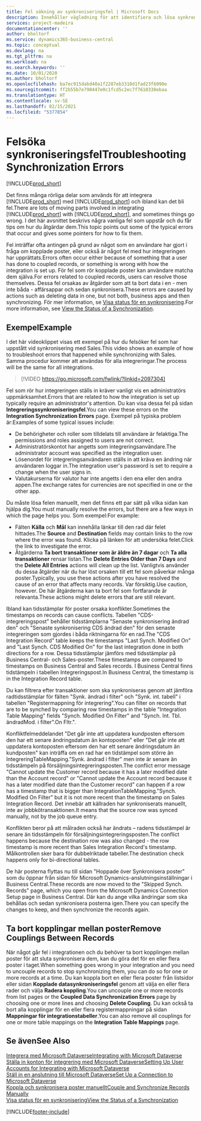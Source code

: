 ```yaml
---
title: Fel sökning av synkroniseringsfel | Microsoft Docs
description: Innehåller vägledning för att identifiera och lösa synkroniseringsfel.
services: project-madeira
documentationcenter: ''
author: bholtorf
ms.service: dynamics365-business-central
ms.topic: conceptual
ms.devlang: na
ms.tgt_pltfrm: na
ms.workload: na
ms.search.keywords: ''
ms.date: 10/01/2020
ms.author: bholtorf
ms.openlocfilehash: ba7ec915dabd40a1f2287eb3310d1fad23f6090e
ms.sourcegitcommit: ff2b55b7e790447e0c1fcd5c2ec7f7610338ebaa
ms.translationtype: HT
ms.contentlocale: sv-SE
ms.lasthandoff: 02/15/2021
ms.locfileid: "5377854"
---
```

# <a name="troubleshooting-synchronization-errors"></a><span data-ttu-id="70bf1-103">Felsöka synkroniseringsfel</span><span class="sxs-lookup"><span data-stu-id="70bf1-103">Troubleshooting Synchronization Errors</span></span>
[!INCLUDE[prod_short](includes/cc_data_platform_banner.md)]

<span data-ttu-id="70bf1-104">Det finns många rörliga delar som används för att integrera [!INCLUDE[prod_short](includes/prod_short.md)] med [!INCLUDE[prod_short](includes/cds_long_md.md)] och ibland kan det bli fel.</span><span class="sxs-lookup"><span data-stu-id="70bf1-104">There are lots of moving parts involved in integrating [!INCLUDE[prod_short](includes/prod_short.md)] with [!INCLUDE[prod_short](includes/cds_long_md.md)], and sometimes things go wrong.</span></span> <span data-ttu-id="70bf1-105">I det här avsnittet beskrivs några vanliga fel som uppstår och du får tips om hur du åtgärdar dem.</span><span class="sxs-lookup"><span data-stu-id="70bf1-105">This topic points out some of the typical errors that occur and gives some pointers for how to fix them.</span></span>

<span data-ttu-id="70bf1-106">Fel inträffar ofta antingen på grund av något som en användare har gjort i fråga om kopplade poster, eller också är något fel med hur integreringen har upprättats.</span><span class="sxs-lookup"><span data-stu-id="70bf1-106">Errors often occur either because of something that a user has done to coupled records, or something is wrong with how the integration is set up.</span></span> <span data-ttu-id="70bf1-107">För fel som rör kopplade poster kan användare matcha dem själva.</span><span class="sxs-lookup"><span data-stu-id="70bf1-107">For errors related to coupled records, users can resolve those themselves.</span></span> <span data-ttu-id="70bf1-108">Dessa fel orsakas av åtgärder som att ta bort data i en - men inte båda - affärsappar och sedan synkronisera.</span><span class="sxs-lookup"><span data-stu-id="70bf1-108">These errors are caused by actions such as deleting data in one, but not both, business apps and then synchronizing.</span></span> <span data-ttu-id="70bf1-109">För mer information, se [Visa status för en synkronisering](admin-how-to-view-synchronization-status.md).</span><span class="sxs-lookup"><span data-stu-id="70bf1-109">For more information, see [View the Status of a Synchronization](admin-how-to-view-synchronization-status.md).</span></span>

## <a name="example"></a><span data-ttu-id="70bf1-110">Exempel</span><span class="sxs-lookup"><span data-stu-id="70bf1-110">Example</span></span>
<span data-ttu-id="70bf1-111">I det här videoklippet visas ett exempel på hur du felsöker fel som har uppstått vid synkronisering med Sales.</span><span class="sxs-lookup"><span data-stu-id="70bf1-111">This video shows an example of how to troubleshoot errors that happened while synchronizing with Sales.</span></span> <span data-ttu-id="70bf1-112">Samma procedur kommer att användas för alla integreringar.</span><span class="sxs-lookup"><span data-stu-id="70bf1-112">The process will be the same for all integrations.</span></span> 

> [!VIDEO https://go.microsoft.com/fwlink/?linkid=2097304]

<span data-ttu-id="70bf1-113">Fel som rör hur integreringen ställs in kräver vanligt vis en administratörs uppmärksamhet.</span><span class="sxs-lookup"><span data-stu-id="70bf1-113">Errors that are related to how the integration is set up typically require an administrator's attention.</span></span> <span data-ttu-id="70bf1-114">Du kan visa dessa fel på sidan **Integreringssynkroniseringsfel**.</span><span class="sxs-lookup"><span data-stu-id="70bf1-114">You can view these errors on the **Integration Synchronization Errors** page.</span></span> <span data-ttu-id="70bf1-115">Exempel på typiska problem är:</span><span class="sxs-lookup"><span data-stu-id="70bf1-115">Examples of some typical issues include:</span></span>  
  
* <span data-ttu-id="70bf1-116">De behörigheter och roller som tilldelats till användare är felaktiga.</span><span class="sxs-lookup"><span data-stu-id="70bf1-116">The permissions and roles assigned to users are not correct.</span></span>  
* <span data-ttu-id="70bf1-117">Administratörskontot har angetts som integreringsanvändare.</span><span class="sxs-lookup"><span data-stu-id="70bf1-117">The administrator account was specified as the integration user.</span></span>  
* <span data-ttu-id="70bf1-118">Lösenordet för integreringsanvändaren ställs in att kräva en ändring när användaren loggar in.</span><span class="sxs-lookup"><span data-stu-id="70bf1-118">The integration user's password is set to require a change when the user signs in.</span></span>  
* <span data-ttu-id="70bf1-119">Valutakurserna för valutor har inte angetts i den ena eller den andra appen.</span><span class="sxs-lookup"><span data-stu-id="70bf1-119">The exchange rates for currencies are not specified in one or the other app.</span></span>  
  
<span data-ttu-id="70bf1-120">Du måste lösa felen manuellt, men det finns ett par sätt på vilka sidan kan hjälpa dig.</span><span class="sxs-lookup"><span data-stu-id="70bf1-120">You must manually resolve the errors, but there are a few ways in which the page helps you.</span></span> <span data-ttu-id="70bf1-121">Som exempel:</span><span class="sxs-lookup"><span data-stu-id="70bf1-121">For example:</span></span>  

* <span data-ttu-id="70bf1-122">Fälten **Källa** och **Mål** kan innehålla länkar till den rad där felet hittades.</span><span class="sxs-lookup"><span data-stu-id="70bf1-122">The **Source** and **Destination** fields may contain links to the row where the error was found.</span></span> <span data-ttu-id="70bf1-123">Klicka på länken för att undersöka felet.</span><span class="sxs-lookup"><span data-stu-id="70bf1-123">Click the link to investigate the error.</span></span>  
* <span data-ttu-id="70bf1-124">Åtgärderna **Ta bort transaktioner som är äldre än 7 dagar** och **Ta alla transaktioner** rensar listan.</span><span class="sxs-lookup"><span data-stu-id="70bf1-124">The **Delete Entries Older than 7 Days** and the **Delete All Entries** actions will clean up the list.</span></span> <span data-ttu-id="70bf1-125">Vanligtvis använder du dessa åtgärder när du har löst orsaken till ett fel som påverkar många poster.</span><span class="sxs-lookup"><span data-stu-id="70bf1-125">Typically, you use these actions after you have resolved the cause of an error that affects many records.</span></span> <span data-ttu-id="70bf1-126">Var försiktig.</span><span class="sxs-lookup"><span data-stu-id="70bf1-126">Use caution, however.</span></span> <span data-ttu-id="70bf1-127">De här åtgärderna kan ta bort fel som fortfarande är relevanta.</span><span class="sxs-lookup"><span data-stu-id="70bf1-127">These actions might delete errors that are still relevant.</span></span>

<span data-ttu-id="70bf1-128">Ibland kan tidsstämplar för poster orsaka konflikter.</span><span class="sxs-lookup"><span data-stu-id="70bf1-128">Sometimes the timestamps on records can cause conflicts.</span></span> <span data-ttu-id="70bf1-129">Tabellen "CDS-integreringspost" behåller tidsstämplarna "Senaste synkronisering ändrad den" och "Senaste synkronisering CDS ändrad den" för den senaste integreringen som gjordes i båda riktningarna för en rad.</span><span class="sxs-lookup"><span data-stu-id="70bf1-129">The "CDS Integration Record" table keeps the timestamps "Last Synch. Modified On" and "Last Synch. CDS Modified On" for the last integration done in both directions for a row.</span></span> <span data-ttu-id="70bf1-130">Dessa tidsstämplar jämförs med tidsstämplar på Business Central- och Sales-poster.</span><span class="sxs-lookup"><span data-stu-id="70bf1-130">These timestamps are compared to timestamps on Business Central and Sales records.</span></span> <span data-ttu-id="70bf1-131">I Business Central finns tidstämpeln i tabellen Integreringspost.</span><span class="sxs-lookup"><span data-stu-id="70bf1-131">In Business Central, the timestamp is in the Integration Record table.</span></span>

<span data-ttu-id="70bf1-132">Du kan filtrera efter transaktioner som ska synkroniseras genom att jämföra radtidsstämplar för fälten "Synk. ändrad i filter" och "Synk. int. tabell" i tabellen "Registermappning för integrering".</span><span class="sxs-lookup"><span data-stu-id="70bf1-132">You can filter on records that are to be synched by comparing row timestamps in the table "Integration Table Mapping" fields "Synch. Modified On Filter" and "Synch. Int. Tbl.</span></span> <span data-ttu-id="70bf1-133">ändrad</span><span class="sxs-lookup"><span data-stu-id="70bf1-133">Mod.</span></span> <span data-ttu-id="70bf1-134">i filter".</span><span class="sxs-lookup"><span data-stu-id="70bf1-134">On Fltr.".</span></span>

<span data-ttu-id="70bf1-135">Konfliktfelmeddelandet "Det går inte att uppdatera kundposten eftersom den har ett senare ändringsdatum än kontoposten" eller "Det går inte att uppdatera kontoposten eftersom den har ett senare ändringsdatum än kundposten" kan inträffa om en rad har en tidstämpel som större än IntegreringTableMapping."Synk. ändrad i filter" men inte är senare än tidsstämpeln på försäljningsintegreringsposten.</span><span class="sxs-lookup"><span data-stu-id="70bf1-135">The conflict error message "Cannot update the Customer record because it has a later modified date than the Account record" or "Cannot update the Account record because it has a later modified date than the Customer record" can happen if a row has a timestamp that is bigger than IntegrationTableMapping."Synch. Modified On Filter" but it is not more recent than the timestamp on Sales Integration Record.</span></span> <span data-ttu-id="70bf1-136">Det innebär att källraden har synkroniserats manuellt, inte av jobbkötransaktionen.</span><span class="sxs-lookup"><span data-stu-id="70bf1-136">It means that the source row was synced manually, not by the job queue entry.</span></span> 

<span data-ttu-id="70bf1-137">Konflikten beror på att målraden också har ändrats – radens tidsstämpel är senare än tidsstämpeln för försäljningsintegreringsposten.</span><span class="sxs-lookup"><span data-stu-id="70bf1-137">The conflict happens because the destination row was also changed  - the row timestamp is more recent than Sales Integration Record's timestamp.</span></span> <span data-ttu-id="70bf1-138">Målkontrollen sker bara för dubbelriktade tabeller.</span><span class="sxs-lookup"><span data-stu-id="70bf1-138">The destination check happens only for bi-directional tables.</span></span> 

<span data-ttu-id="70bf1-139">De här posterna flyttas nu till sidan "Hoppade över Synkronisera poster" som du öppnar från sidan för Microsoft Dynamics-anslutningsinställningar i Business Central.</span><span class="sxs-lookup"><span data-stu-id="70bf1-139">These records are now moved to the "Skipped Synch. Records" page, which you open from the Microsoft Dynamics Connection Setup page in Business Central.</span></span> <span data-ttu-id="70bf1-140">Där kan du ange vilka ändringar som ska behållas och sedan synkronisera posterna igen.</span><span class="sxs-lookup"><span data-stu-id="70bf1-140">There you can specify the changes to keep, and then synchronize the records again.</span></span>

## <a name="remove-couplings-between-records"></a><span data-ttu-id="70bf1-141">Ta bort kopplingar mellan poster</span><span class="sxs-lookup"><span data-stu-id="70bf1-141">Remove Couplings Between Records</span></span>
<span data-ttu-id="70bf1-142">När något går fel i integrationen och du behöver ta bort kopplingen mellan poster för att sluta synkronisera dem, kan du göra det för en eller flera poster i taget.</span><span class="sxs-lookup"><span data-stu-id="70bf1-142">When something goes wrong in your integration and you need to uncouple records to stop synchronizing them, you can do so for one or more records at a time.</span></span> <span data-ttu-id="70bf1-143">Du kan koppla bort en eller flera poster från listsidor eller sidan **Kopplade datasynkroniseringsfel** genom att välja en eller flera rader och välja **Radera koppling**.</span><span class="sxs-lookup"><span data-stu-id="70bf1-143">You can uncouple one or more records from list pages or the **Coupled Data Synchronization Errors** page by choosing one or more lines and choosing **Delete Coupling**.</span></span> <span data-ttu-id="70bf1-144">Du kan också ta bort alla kopplingar för en eller flera registermappningar på sidan **Mappningar för integrationstabeller**.</span><span class="sxs-lookup"><span data-stu-id="70bf1-144">You can also remove all couplings for one or more table mappings on the **Integration Table Mappings** page.</span></span> 

## <a name="see-also"></a><span data-ttu-id="70bf1-145">Se även</span><span class="sxs-lookup"><span data-stu-id="70bf1-145">See Also</span></span>
[<span data-ttu-id="70bf1-146">Integrera med Microsoft Dataverse</span><span class="sxs-lookup"><span data-stu-id="70bf1-146">Integrating with Microsoft Dataverse</span></span>](admin-prepare-dynamics-365-for-sales-for-integration.md)  
[<span data-ttu-id="70bf1-147">Ställa in konton för integrering med Microsoft Dataverse</span><span class="sxs-lookup"><span data-stu-id="70bf1-147">Setting Up User Accounts for Integrating with Microsoft Dataverse</span></span>](admin-setting-up-integration-with-dynamics-sales.md)  
[<span data-ttu-id="70bf1-148">Ställ in en anslutning till Microsoft Dataverse</span><span class="sxs-lookup"><span data-stu-id="70bf1-148">Set Up a Connection to Microsoft Dataverse</span></span>](admin-how-to-set-up-a-dynamics-crm-connection.md)  
[<span data-ttu-id="70bf1-149">Koppla och synkronisera poster manuellt</span><span class="sxs-lookup"><span data-stu-id="70bf1-149">Couple and Synchronize Records Manually</span></span>](admin-how-to-couple-and-synchronize-records-manually.md)  
[<span data-ttu-id="70bf1-150">Visa status för en synkronisering</span><span class="sxs-lookup"><span data-stu-id="70bf1-150">View the Status of a Synchronization</span></span>](admin-how-to-view-synchronization-status.md)  


[!INCLUDE[footer-include](includes/footer-banner.md)]